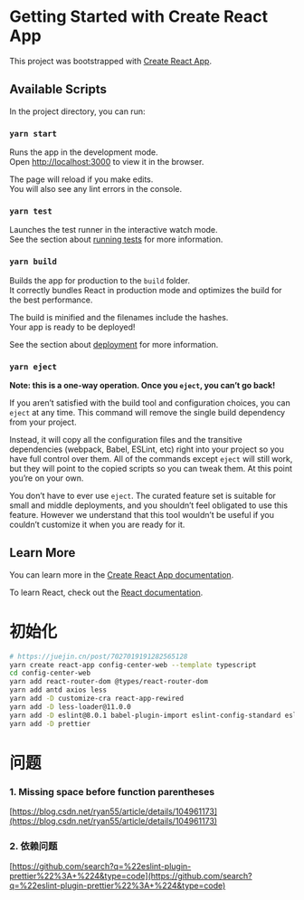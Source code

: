 # Getting Started with Create React App

This project was bootstrapped with [Create React App](https://github.com/facebook/create-react-app).

## Available Scripts

In the project directory, you can run:

### `yarn start`

Runs the app in the development mode.\
Open [http://localhost:3000](http://localhost:3000) to view it in the browser.

The page will reload if you make edits.\
You will also see any lint errors in the console.

### `yarn test`

Launches the test runner in the interactive watch mode.\
See the section about [running tests](https://facebook.github.io/create-react-app/docs/running-tests) for more information.

### `yarn build`

Builds the app for production to the `build` folder.\
It correctly bundles React in production mode and optimizes the build for the best performance.

The build is minified and the filenames include the hashes.\
Your app is ready to be deployed!

See the section about [deployment](https://facebook.github.io/create-react-app/docs/deployment) for more information.

### `yarn eject`

**Note: this is a one-way operation. Once you `eject`, you can’t go back!**

If you aren’t satisfied with the build tool and configuration choices, you can `eject` at any time. This command will remove the single build dependency from your project.

Instead, it will copy all the configuration files and the transitive dependencies (webpack, Babel, ESLint, etc) right into your project so you have full control over them. All of the commands except `eject` will still work, but they will point to the copied scripts so you can tweak them. At this point you’re on your own.

You don’t have to ever use `eject`. The curated feature set is suitable for small and middle deployments, and you shouldn’t feel obligated to use this feature. However we understand that this tool wouldn’t be useful if you couldn’t customize it when you are ready for it.

## Learn More

You can learn more in the [Create React App documentation](https://facebook.github.io/create-react-app/docs/getting-started).

To learn React, check out the [React documentation](https://reactjs.org/).

# 初始化

```bash
# https://juejin.cn/post/7027019191282565128
yarn create react-app config-center-web --template typescript
cd config-center-web
yarn add react-router-dom @types/react-router-dom
yarn add antd axios less
yarn add -D customize-cra react-app-rewired
yarn add -D less-loader@11.0.0
yarn add -D eslint@8.0.1 babel-plugin-import eslint-config-standard eslint-loader eslint-plugin-babel eslint-plugin-node eslint-plugin-prettier eslint-plugin-promise eslint-plugin-react
yarn add -D prettier
```


# 问题
### 1. Missing space before function parentheses
[https://blog.csdn.net/ryan55/article/details/104961173](https://blog.csdn.net/ryan55/article/details/104961173)

### 2. 依赖问题
[https://github.com/search?q=%22eslint-plugin-prettier%22%3A+%224&type=code](https://github.com/search?q=%22eslint-plugin-prettier%22%3A+%224&type=code)